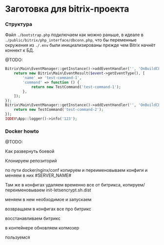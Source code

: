 # Заготовка для bitrix-проекта

### Структура

Файл ```./bootstrap.php``` подключаем как можно раньше, в идеале в ```./public/bitrix/php_interface/dbconn.php```, 
что бы переменные окружения из ```./.env``` были инициализированы прежде чем Bitrix начнёт коннект к БД.








@TODO: 

```php
Bitrix\Main\EventManager::getInstance()->addEventHandler('', 'OnBuildCLICommandsList', function (Bitrix\Main\Event $event) {
    return new Bitrix\Main\EventResult($event->getEventType(), [
        'name' => 'test-command-1',
        'command' => function () {
            return new TestCommand('test-command-1');
        },
    ]);
});
Bitrix\Main\EventManager::getInstance()->addEventHandler('', 'OnBuildCLICommandsList', function (Bitrix\Main\Event $event) {
    return new TestCommand('test-command-2');
});
IQDEV\App::logger()->info('123');
```

### Docker howto

@TODO: 


Как развернуть боевой

Клонируем репозиторий

по пути docker/nginx/conf копируем и переименовываем конфиги и меняем в них #SERVER_NAME#

Там же в конфигах удаляем временно все от битрикса, копируем/переименовываем init-letsencrypt.sh.dist

меняем в нем необходимое и запускаем

возвращаем в конфигах все про битрикс

восстанавливаем битрикс

в контейнере обновляем копмозер

пользуемся
